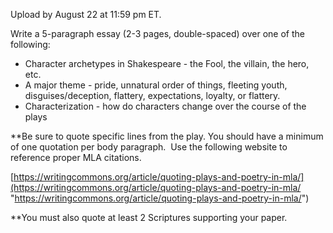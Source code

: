 Upload by August 22 at 11:59 pm ET.

Write a 5-paragraph essay (2-3 pages, double-spaced) over one of the following:

- Character archetypes in Shakespeare - the Fool, the villain, the hero, etc.
- A major theme - pride, unnatural order of things, fleeting youth, disguises/deception, flattery, expectations, loyalty, or flattery.
- Characterization - how do characters change over the course of the plays 

**Be sure to quote specific lines from the play. You should have a minimum of one quotation per body paragraph.  Use the following website to reference proper MLA citations. 

[https://writingcommons.org/article/quoting-plays-and-poetry-in-mla/](https://writingcommons.org/article/quoting-plays-and-poetry-in-mla/ "https://writingcommons.org/article/quoting-plays-and-poetry-in-mla/")

**You must also quote at least 2 Scriptures supporting your paper.